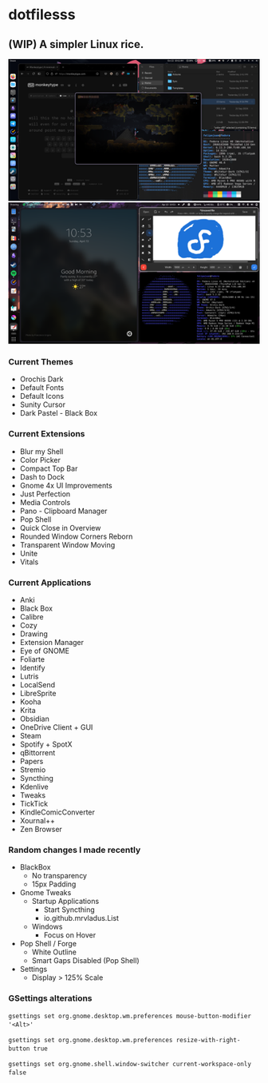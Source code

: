 # dotfilesss
## (WIP) A simpler Linux rice.
![](https://github.com/felipe-juan/dotfilesss/blob/main/Screenshot%20from%202024-10-22%2010-11-36.png)
![](https://github.com/felipe-juan/dotfilesss/blob/main/Screenshot%20From%202025-04-13%2010-53-18.png)

### Current Themes
- Orochis Dark
- Default Fonts
- Default Icons
- Sunity Cursor
- Dark Pastel - Black Box

### Current Extensions
- Blur my Shell
- Color Picker
- Compact Top Bar
- Dash to Dock
- Gnome 4x UI Improvements
- Just Perfection
- Media Controls
- Pano - Clipboard Manager
- Pop Shell
- Quick Close in Overview
- Rounded Window Corners Reborn
- Transparent Window Moving
- Unite
- Vitals

### Current Applications
- Anki
- Black Box
- Calibre
- Cozy
- Drawing
- Extension Manager
- Eye of GNOME
- Foliarte
- Identify
- Lutris
- LocalSend
- LibreSprite
- Kooha
- Krita
- Obsidian
- OneDrive Client + GUI
- Steam
- Spotify + SpotX
- qBittorrent
- Papers
- Stremio
- Syncthing
- Kdenlive
- Tweaks
- TickTick
- KindleComicConverter
- Xournal++
- Zen Browser

### Random changes I made recently
- BlackBox
  - No transparency
  - 15px Padding
- Gnome Tweaks
  - Startup Applications
    - Start Syncthing
    - io.github.mrvladus.List
  - Windows
    - Focus on Hover 
- Pop Shell / Forge
  - White Outline
  - Smart Gaps Disabled (Pop Shell)
- Settings
  - Display > 125% Scale

### GSettings alterations
`gsettings set org.gnome.desktop.wm.preferences mouse-button-modifier '<Alt>'`

`gsettings set org.gnome.desktop.wm.preferences resize-with-right-button true`

`gsettings set org.gnome.shell.window-switcher current-workspace-only false`
